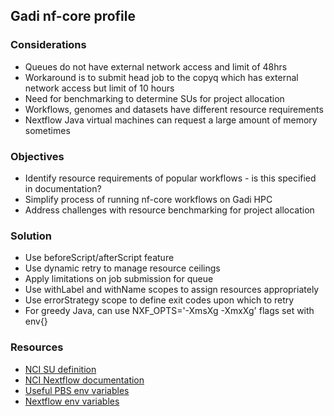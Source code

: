 ## Gadi nf-core profile 

### Considerations 

* Queues do not have external network access and limit of 48hrs 
* Workaround is to submit head job to the copyq which has external network access but limit of 10 hours
* Need for benchmarking to determine SUs for project allocation 
* Workflows, genomes and datasets have different resource requirements 
* Nextflow Java virtual machines can request a large amount of memory sometimes

### Objectives 

* Identify resource requirements of popular workflows - is this specified in documentation? 
* Simplify process of running nf-core workflows on Gadi HPC
* Address challenges with resource benchmarking for project allocation 

### Solution

* Use beforeScript/afterScript feature 
* Use dynamic retry to manage resource ceilings 
* Apply limitations on job submission for queue 
* Use withLabel and withName scopes to assign resources appropriately 
* Use errorStrategy scope to define exit codes upon which to retry 
* For greedy Java, can use NXF_OPTS='-XmsXg -XmxXg' flags set with env{}

### Resources 

* [NCI SU definition](https://opus.nci.org.au/pages/viewpage.action?pageId=119964320)
* [NCI Nextflow documentation](https://opus.nci.org.au/display/DAE/Nextflow)
* [Useful PBS env variables](https://opus.nci.org.au/display/Help/Useful+PBS+Environment+Variables)
* [Nextflow env variables](https://www.nextflow.io/docs/latest/config.html#environment-variables)

